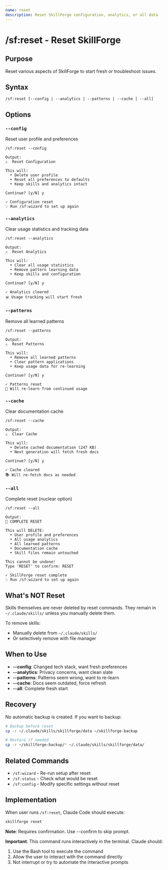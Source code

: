 ```yaml
---
name: reset
description: Reset SkillForge configuration, analytics, or all data
---
```


# /sf:reset - Reset SkillForge

## Purpose
Reset various aspects of SkillForge to start fresh or troubleshoot issues.

## Syntax
```
/sf:reset [--config | --analytics | --patterns | --cache | --all]
```

## Options

### `--config`
Reset user profile and preferences
```
/sf:reset --config

Output:
⚠️  Reset Configuration

This will:
  • Delete user profile
  • Reset all preferences to defaults
  • Keep skills and analytics intact

Continue? [y/N] y

✓ Configuration reset
💡 Run /sf:wizard to set up again
```

### `--analytics`
Clear usage statistics and tracking data
```
/sf:reset --analytics

Output:
⚠️  Reset Analytics

This will:
  • Clear all usage statistics
  • Remove pattern learning data
  • Keep skills and configuration

Continue? [y/N] y

✓ Analytics cleared
📊 Usage tracking will start fresh
```

### `--patterns`
Remove all learned patterns
```
/sf:reset --patterns

Output:
⚠️  Reset Patterns

This will:
  • Remove all learned patterns
  • Clear pattern applications
  • Keep usage data for re-learning

Continue? [y/N] y

✓ Patterns reset
🧠 Will re-learn from continued usage
```

### `--cache`
Clear documentation cache
```
/sf:reset --cache

Output:
⚠️  Clear Cache

This will:
  • Delete cached documentation (247 KB)
  • Next generation will fetch fresh docs

Continue? [y/N] y

✓ Cache cleared
📚 Will re-fetch docs as needed
```

### `--all`
Complete reset (nuclear option)
```
/sf:reset --all

Output:
🚨 COMPLETE RESET

This will DELETE:
  • User profile and preferences
  • All usage analytics
  • All learned patterns
  • Documentation cache
  • Skill files remain untouched

This cannot be undone!
Type 'RESET' to confirm: RESET

✓ SkillForge reset complete
💡 Run /sf:wizard to set up again
```

## What's NOT Reset

Skills themselves are never deleted by reset commands. They remain in `~/.claude/skills/` unless you manually delete them.

To remove skills:
- Manually delete from `~/.claude/skills/`
- Or selectively remove with file manager

## When to Use

- **--config**: Changed tech stack, want fresh preferences
- **--analytics**: Privacy concerns, want clean slate
- **--patterns**: Patterns seem wrong, want to re-learn
- **--cache**: Docs seem outdated, force refresh
- **--all**: Complete fresh start

## Recovery

No automatic backup is created. If you want to backup:

```bash
# Backup before reset
cp -r ~/.claude/skills/skillforge/data ~/skillforge-backup

# Restore if needed
cp -r ~/skillforge-backup/* ~/.claude/skills/skillforge/data/
```

## Related Commands
- `/sf:wizard` - Re-run setup after reset
- `/sf:status` - Check what would be reset
- `/sf:config` - Modify specific settings without reset


## Implementation

When user runs `/sf:reset`, Claude Code should execute:

```bash
skillforge reset
```

**Note**: Requires confirmation. Use --confirm to skip prompt.

**Important**: This command runs interactively in the terminal. Claude should:
1. Use the Bash tool to execute the command
2. Allow the user to interact with the command directly
3. Not interrupt or try to automate the interactive prompts
